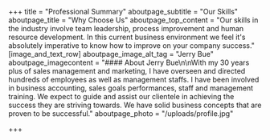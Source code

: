+++
title = "Professional Summary"
aboutpage_subtitle = "Our Skills"
aboutpage_title = "Why Choose Us"
aboutpage_top_content = "Our skills in the industry involve team leadership, process improvement and human resource development. In this current  business environment we feel it's absolutely imperative to know how to improve on your company success."
[image_and_text_row]
aboutpage_image_alt_tag = "Jerry Bue"
aboutpage_imagecontent = "#### About Jerry Bue\n\nWith my 30 years plus of sales management and marketing, I have overseen and directed hundreds of employees as well as management staffs. I have been involved in business accounting, sales goals performances, staff and management training. We expect to guide and assist our clientele in achieving the success they are striving towards. We have solid business concepts that are proven to be successful."
aboutpage_photo = "/uploads/profile.jpg"

+++
